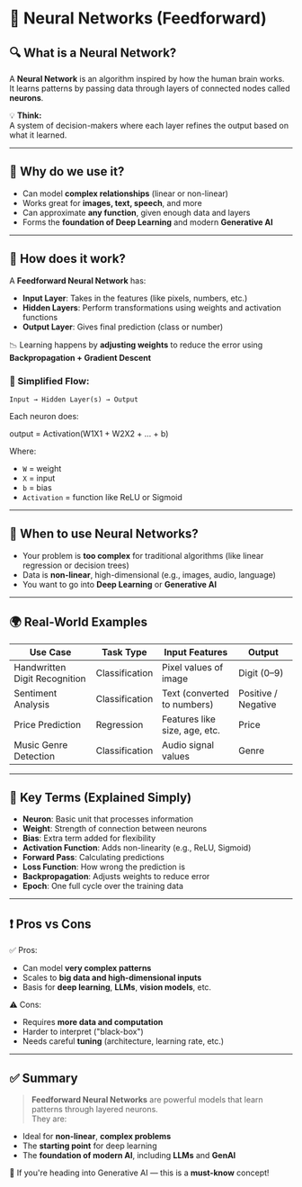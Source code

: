 # 🧠 Neural Networks (Feedforward)

## 🔍 What is a Neural Network?

A **Neural Network** is an algorithm inspired by how the human brain works.  
It learns patterns by passing data through layers of connected nodes called **neurons**.

💡 **Think:**  
A system of decision-makers where each layer refines the output based on what it learned.

---

## 🔷 Why do we use it?

- Can model **complex relationships** (linear or non-linear)
- Works great for **images, text, speech**, and more
- Can approximate **any function**, given enough data and layers
- Forms the **foundation of Deep Learning** and modern **Generative AI**

---

## 🧠 How does it work?

A **Feedforward Neural Network** has:

- **Input Layer**: Takes in the features (like pixels, numbers, etc.)
- **Hidden Layers**: Perform transformations using weights and activation functions
- **Output Layer**: Gives final prediction (class or number)

📉 Learning happens by **adjusting weights** to reduce the error using **Backpropagation + Gradient Descent**

### 🔁 Simplified Flow:
    Input → Hidden Layer(s) → Output


Each neuron does:

output = Activation(W1X1 + W2X2 + ... + b)


Where:
- `W` = weight
- `X` = input
- `b` = bias
- `Activation` = function like ReLU or Sigmoid

---

## 📌 When to use Neural Networks?

- Your problem is **too complex** for traditional algorithms (like linear regression or decision trees)
- Data is **non-linear**, high-dimensional (e.g., images, audio, language)
- You want to go into **Deep Learning** or **Generative AI**

---

## 🌍 Real-World Examples

| Use Case                 | Task Type      | Input Features                  | Output                     |
|--------------------------|----------------|----------------------------------|-----------------------------|
| Handwritten Digit Recognition | Classification | Pixel values of image          | Digit (0–9)                 |
| Sentiment Analysis       | Classification | Text (converted to numbers)      | Positive / Negative         |
| Price Prediction         | Regression     | Features like size, age, etc.    | Price                      |
| Music Genre Detection    | Classification | Audio signal values              | Genre                      |

---

## 🧠 Key Terms (Explained Simply)

- **Neuron**: Basic unit that processes information
- **Weight**: Strength of connection between neurons
- **Bias**: Extra term added for flexibility
- **Activation Function**: Adds non-linearity (e.g., ReLU, Sigmoid)
- **Forward Pass**: Calculating predictions
- **Loss Function**: How wrong the prediction is
- **Backpropagation**: Adjusts weights to reduce error
- **Epoch**: One full cycle over the training data

---

## ❗ Pros vs Cons

✅ Pros:
- Can model **very complex patterns**
- Scales to **big data and high-dimensional inputs**
- Basis for **deep learning**, **LLMs**, **vision models**, etc.

⚠️ Cons:
- Requires **more data and computation**
- Harder to interpret ("black-box")
- Needs careful **tuning** (architecture, learning rate, etc.)

---

## ✅ Summary

> **Feedforward Neural Networks** are powerful models that learn patterns through layered neurons.  
They are:
- Ideal for **non-linear**, **complex problems**
- The **starting point** for deep learning
- The **foundation of modern AI**, including **LLMs** and **GenAI**

🎯 If you're heading into Generative AI — this is a **must-know** concept!
